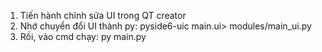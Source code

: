 1. Tiến hành chỉnh sửa UI trong QT creator
2. Nhớ chuyển đổi UI thành py: pyside6-uic main.ui> modules/main_ui.py
3. Rồi, vào cmd chạy: py main.py
